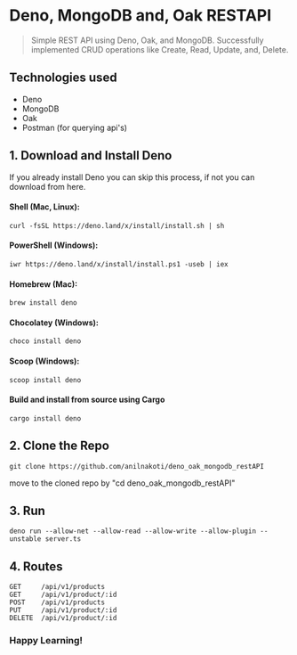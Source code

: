 # Deno, MongoDB and, Oak RESTAPI

> Simple REST API using Deno, Oak, and MongoDB. Successfully implemented CRUD operations like Create, Read, Update, and, Delete.

## Technologies used
* Deno
* MongoDB
* Oak
* Postman (for querying api's)

## 1. Download and Install Deno

If you already install Deno you can skip this process, if not you can download from here.

#### Shell (Mac, Linux):
```
curl -fsSL https://deno.land/x/install/install.sh | sh
```
#### PowerShell (Windows):
```
iwr https://deno.land/x/install/install.ps1 -useb | iex
```
#### Homebrew (Mac):
```
brew install deno
```
#### Chocolatey (Windows):
```
choco install deno
```
#### Scoop (Windows):
```
scoop install deno
```
#### Build and install from source using Cargo
```
cargo install deno
```

## 2. Clone the Repo
```
git clone https://github.com/anilnakoti/deno_oak_mongodb_restAPI
```
move to the cloned repo by "cd deno_oak_mongodb_restAPI"

## 3. Run
```
deno run --allow-net --allow-read --allow-write --allow-plugin --unstable server.ts
```

## 4. Routes
```
GET     /api/v1/products
GET     /api/v1/product/:id
POST    /api/v1/products
PUT     /api/v1/product/:id
DELETE  /api/v1/product/:id
```

### Happy Learning!




